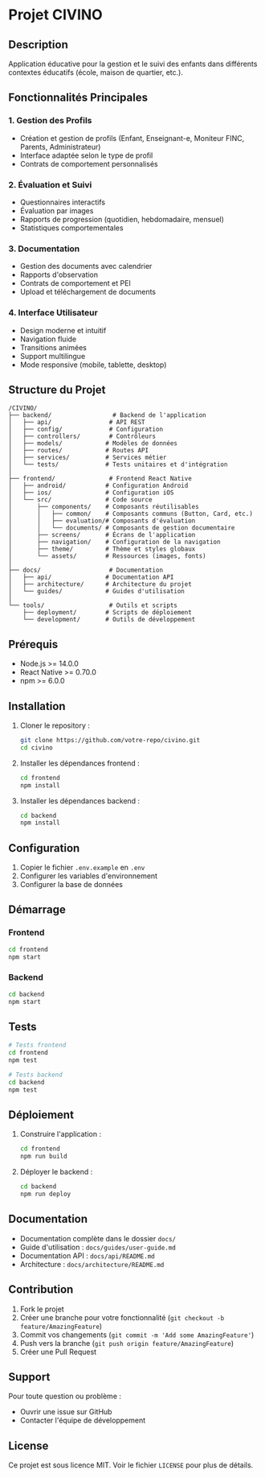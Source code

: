 # Projet CIVINO

## Description
Application éducative pour la gestion et le suivi des enfants dans différents contextes éducatifs (école, maison de quartier, etc.).

## Fonctionnalités Principales

### 1. Gestion des Profils
- Création et gestion de profils (Enfant, Enseignant-e, Moniteur FINC, Parents, Administrateur)
- Interface adaptée selon le type de profil
- Contrats de comportement personnalisés

### 2. Évaluation et Suivi
- Questionnaires interactifs
- Évaluation par images
- Rapports de progression (quotidien, hebdomadaire, mensuel)
- Statistiques comportementales

### 3. Documentation
- Gestion des documents avec calendrier
- Rapports d'observation
- Contrats de comportement et PEI
- Upload et téléchargement de documents

### 4. Interface Utilisateur
- Design moderne et intuitif
- Navigation fluide
- Transitions animées
- Support multilingue
- Mode responsive (mobile, tablette, desktop)

## Structure du Projet

```
/CIVINO/
├── backend/                 # Backend de l'application
│   ├── api/                # API REST
│   ├── config/             # Configuration
│   ├── controllers/        # Contrôleurs
│   ├── models/            # Modèles de données
│   ├── routes/            # Routes API
│   ├── services/          # Services métier
│   └── tests/             # Tests unitaires et d'intégration
│
├── frontend/               # Frontend React Native
│   ├── android/           # Configuration Android
│   ├── ios/               # Configuration iOS
│   └── src/               # Code source
│       ├── components/    # Composants réutilisables
│       │   ├── common/    # Composants communs (Button, Card, etc.)
│       │   ├── evaluation/# Composants d'évaluation
│       │   └── documents/ # Composants de gestion documentaire
│       ├── screens/       # Écrans de l'application
│       ├── navigation/    # Configuration de la navigation
│       ├── theme/         # Thème et styles globaux
│       └── assets/        # Ressources (images, fonts)
│
├── docs/                   # Documentation
│   ├── api/               # Documentation API
│   ├── architecture/      # Architecture du projet
│   └── guides/            # Guides d'utilisation
│
└── tools/                  # Outils et scripts
    ├── deployment/        # Scripts de déploiement
    └── development/       # Outils de développement
```

## Prérequis
- Node.js >= 14.0.0
- React Native >= 0.70.0
- npm >= 6.0.0

## Installation

1. Cloner le repository :
   ```bash
   git clone https://github.com/votre-repo/civino.git
   cd civino
   ```

2. Installer les dépendances frontend :
   ```bash
   cd frontend
   npm install
   ```

3. Installer les dépendances backend :
   ```bash
   cd backend
   npm install
   ```

## Configuration
1. Copier le fichier `.env.example` en `.env`
2. Configurer les variables d'environnement
3. Configurer la base de données

## Démarrage

### Frontend
```bash
cd frontend
npm start
```

### Backend
```bash
cd backend
npm start
```

## Tests
```bash
# Tests frontend
cd frontend
npm test

# Tests backend
cd backend
npm test
```

## Déploiement
1. Construire l'application :
   ```bash
   cd frontend
   npm run build
   ```

2. Déployer le backend :
   ```bash
   cd backend
   npm run deploy
   ```

## Documentation
- Documentation complète dans le dossier `docs/`
- Guide d'utilisation : `docs/guides/user-guide.md`
- Documentation API : `docs/api/README.md`
- Architecture : `docs/architecture/README.md`

## Contribution
1. Fork le projet
2. Créer une branche pour votre fonctionnalité (`git checkout -b feature/AmazingFeature`)
3. Commit vos changements (`git commit -m 'Add some AmazingFeature'`)
4. Push vers la branche (`git push origin feature/AmazingFeature`)
5. Créer une Pull Request

## Support
Pour toute question ou problème :
- Ouvrir une issue sur GitHub
- Contacter l'équipe de développement

## License
Ce projet est sous licence MIT. Voir le fichier `LICENSE` pour plus de détails.
